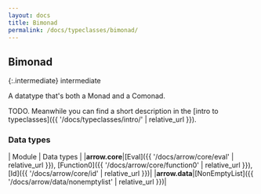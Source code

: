 ```yaml
---
layout: docs
title: Bimonad
permalink: /docs/typeclasses/bimonad/
---
```


## Bimonad

{:.intermediate}
intermediate

A datatype that's both a Monad and a Comonad.

TODO. Meanwhile you can find a short description in the [intro to typeclasses]({{ '/docs/typeclasses/intro/' | relative_url }}).

### Data types

| Module | Data types |
|__arrow.core__|[Eval]({{ '/docs/arrow/core/eval' | relative_url }}), [Function0]({{ '/docs/arrow/core/function0' | relative_url }}), [Id]({{ '/docs/arrow/core/id' | relative_url }})|
|__arrow.data__|[NonEmptyList]({{ '/docs/arrow/data/nonemptylist' | relative_url }})|
